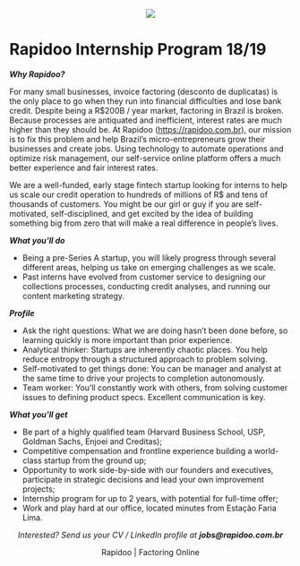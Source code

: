 <p align="center">
<img src="https://s3.amazonaws.com/rapidoobr/assets/images/logo_normal_100.png">
</p>

# Rapidoo Internship Program 18/19

***Why Rapidoo?***

For many small businesses, invoice factoring (desconto de duplicatas) is the only place to go when they run into financial difficulties and lose bank credit. Despite being a R$200B / year market, factoring in Brazil is broken. Because processes are antiquated and inefficient, interest rates are much higher than they should be. At Rapidoo (https://rapidoo.com.br), our mission is to fix this problem and help Brazil’s micro-entrepreneurs grow their businesses and create jobs. Using technology to automate operations and optimize risk management, our self-service online platform offers a much better experience and fair interest rates.

We are a well-funded, early stage fintech startup looking for interns to help us scale our credit operation to hundreds of millions of R$ and tens of thousands of customers. You might be our girl or guy if you are self-motivated, self-disciplined, and get excited by the idea of building something big from zero that will make a real difference in people’s lives.

***What you'll do***

-	Being a pre-Series A startup, you will likely progress through several different areas, helping us take on emerging challenges as we scale.
-	Past interns have evolved from customer service to designing our collections processes, conducting credit analyses, and running our content marketing strategy.

***Profile***

-	Ask the right questions: What we are doing hasn’t been done before, so learning quickly is more important than prior experience. 
-	Analytical thinker: Startups are inherently chaotic places. You help reduce entropy through a structured approach to problem solving. 
-	Self-motivated to get things done: You can be manager and analyst at the same time to drive your projects to completion autonomously. 
-	Team worker: You’ll constantly work with others, from solving customer issues to defining product specs. Excellent communication is key. 

***What you'll get***

-	Be part of a highly qualified team (Harvard Business School, USP, Goldman Sachs, Enjoei and Creditas);
-	Competitive compensation and frontline experience building a world-class startup from the ground up;
-	Opportunity to work side-by-side with our founders and executives, participate in strategic decisions and lead your own improvement projects;
-	Internship program for up to 2 years, with potential for full-time offer;
-	Work and play hard at our office, located minutes from Estação Faria Lima.

<p align="center">
<i>Interested? Send us your CV / LinkedIn profile at <b>jobs@rapidoo.com.br</b></i>
</p>

<p align="center">
Rapidoo | Factoring Online
</p>
